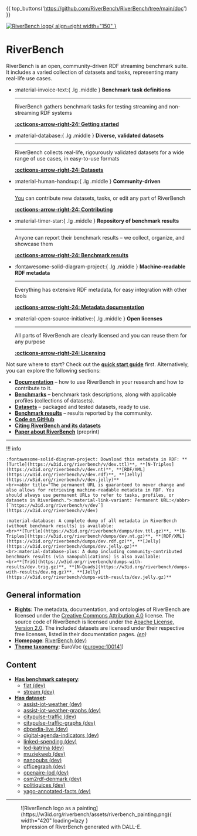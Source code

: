 {{ top_buttons('https://github.com/RiverBench/RiverBench/tree/main/doc') }}

[![RiverBench logo](https://w3id.org/riverbench/assets/riverbench_vector_logo.png){ align=right width="150" }](https://w3id.org/riverbench)

# RiverBench

RiverBench is an open, community-driven RDF streaming benchmark suite. It includes a varied collection of datasets and tasks, representing many real-life use cases.

<div class="grid cards" style="clear: right;" markdown>

-   :material-invoice-text:{ .lg .middle } __Benchmark task definitions__

    ---

    RiverBench gathers benchmark tasks for testing streaming and non-streaming RDF systems

    **[:octicons-arrow-right-24: Getting started](documentation/using.md)**

-   :material-database:{ .lg .middle } __Diverse, validated datasets__

    ---

    RiverBench collects real-life, rigourously validated datasets for a wide range of use cases, in easy-to-use formats

    **[:octicons-arrow-right-24: Datasets](datasets/index.md)**

-   :material-human-handsup:{ .lg .middle } __Community-driven__

    ---

    <u>You</u> can contribute new datasets, tasks, or edit any part of RiverBench

    **[:octicons-arrow-right-24: Contributing](documentation/contribute.md)**

-   :material-timer-star:{ .lg .middle } __Repository of benchmark results__

    ---

    Anyone can report their benchmark results – we collect, organize, and showcase them

    **[:octicons-arrow-right-24: Benchmark results](results/index.md)**

-   :fontawesome-solid-diagram-project:{ .lg .middle } __Machine-readable RDF metadata__

    ---

    Everything has extensive RDF metadata, for easy integration with other tools

    **[:octicons-arrow-right-24: Metadata documentation](documentation/metadata.md)**

-   :material-open-source-initiative:{ .lg .middle } __Open licenses__

    ---

    All parts of RiverBench are clearly licensed and you can reuse them for any purpose

    **[:octicons-arrow-right-24: Licensing](documentation/licensing.md)**

</div>

Not sure where to start? Check out the **[quick start guide](documentation/using.md)** first. Alternatively, you can explore the following sections:

- **[Documentation](documentation/index.md)** – how to use RiverBench in your research and how to contribute to it.
- **[Benchmarks](categories/index.md)** – benchmark task descriptions, along with applicable profiles (collections of datasets).
- **[Datasets](datasets/index.md)** – packaged and tested datasets, ready to use.
- **[Benchmark results](results/index.md)** – results reported by the community.
- **[Code on GitHub](https://github.com/RiverBench)**
- **[Citing RiverBench and its datasets](documentation/licensing.md)**
- **[Paper about RiverBench](https://arxiv.org/abs/2305.06226)** (preprint)

----


!!! info

    :fontawesome-solid-diagram-project: Download this metadata in RDF: **[Turtle](https://w3id.org/riverbench/v/dev.ttl)**, **[N-Triples](https://w3id.org/riverbench/v/dev.nt)**, **[RDF/XML](https://w3id.org/riverbench/v/dev.rdf)**, **[Jelly](https://w3id.org/riverbench/v/dev.jelly)**
    <br><abbr title="The permanent URL is guaranteed to never change and also allows for retrieving machine-readable metadata in RDF. You should always use permanent URLs to refer to tasks, profiles, or datasets in RiverBench.">:material-link-variant: Permanent URL:</abbr> [`https://w3id.org/riverbench/v/dev`](https://w3id.org/riverbench/v/dev)

    :material-database: A complete dump of all metadata in RiverBench (without benchmark results) is available:
    <br>**[Turtle](https://w3id.org/riverbench/dumps/dev.ttl.gz)**, **[N-Triples](https://w3id.org/riverbench/dumps/dev.nt.gz)**, **[RDF/XML](https://w3id.org/riverbench/dumps/dev.rdf.gz)**, **[Jelly](https://w3id.org/riverbench/dumps/dev.jelly.gz)**
    <br>:material-database-plus: A dump including community-contributed benchmark results (via nanopublications) is also available:
    <br>**[TriG](https://w3id.org/riverbench/dumps-with-results/dev.trig.gz)**, **[N-Quads](https://w3id.org/riverbench/dumps-with-results/dev.nq.gz)**, **[Jelly](https://w3id.org/riverbench/dumps-with-results/dev.jelly.gz)**



## General information

- **<abbr title="Information about rights held in and over the resource.">Rights</abbr>**: The metadata, documentation, and ontologies of RiverBench are licensed under the [Creative Commons Attribution 4.0](https://creativecommons.org/licenses/by/4.0/) license. The source code of RiverBench is licensed under the [Apache License, Version 2.0](https://spdx.org/licenses/Apache-2.0). The included datasets are licensed under their respective free licenses, listed in their documentation pages. _(<abbr title="English">en</abbr>)_
- **<abbr title="This axiom needed so that Protege loads DCAT 3 without errors.">Homepage</abbr>**: [RiverBench (dev)](https://w3id.org/riverbench/)
- **<abbr title="The knowledge organization system (KOS) used to classify catalog's datasets.">Theme taxonomy</abbr>**: EuroVoc ([eurovoc:100141](http://eurovoc.europa.eu/100141))

## Content

- **<abbr title="Indicates that a benchmark category belongs to this benchmark suite.">Has benchmark category</abbr>**: 
    - [flat (dev)](https://w3id.org/riverbench/v/dev/categories/flat)
    - [stream (dev)](https://w3id.org/riverbench/v/dev/categories/stream)
- **<abbr title="A dataset that is listed in the catalog.">Has dataset</abbr>**: 
    - [assist-iot-weather (dev)](https://w3id.org/riverbench/datasets/assist-iot-weather/dev)
    - [assist-iot-weather-graphs (dev)](https://w3id.org/riverbench/datasets/assist-iot-weather-graphs/dev)
    - [citypulse-traffic (dev)](https://w3id.org/riverbench/datasets/citypulse-traffic/dev)
    - [citypulse-traffic-graphs (dev)](https://w3id.org/riverbench/datasets/citypulse-traffic-graphs/dev)
    - [dbpedia-live (dev)](https://w3id.org/riverbench/datasets/dbpedia-live/dev)
    - [digital-agenda-indicators (dev)](https://w3id.org/riverbench/datasets/digital-agenda-indicators/dev)
    - [linked-spending (dev)](https://w3id.org/riverbench/datasets/linked-spending/dev)
    - [lod-katrina (dev)](https://w3id.org/riverbench/datasets/lod-katrina/dev)
    - [muziekweb (dev)](https://w3id.org/riverbench/datasets/muziekweb/dev)
    - [nanopubs (dev)](https://w3id.org/riverbench/datasets/nanopubs/dev)
    - [officegraph (dev)](https://w3id.org/riverbench/datasets/officegraph/dev)
    - [openaire-lod (dev)](https://w3id.org/riverbench/datasets/openaire-lod/dev)
    - [osm2rdf-denmark (dev)](https://w3id.org/riverbench/datasets/osm2rdf-denmark/dev)
    - [politiquices (dev)](https://w3id.org/riverbench/datasets/politiquices/dev)
    - [yago-annotated-facts (dev)](https://w3id.org/riverbench/datasets/yago-annotated-facts/dev)



----

<figure markdown>
  ![RiverBench logo as a painting](https://w3id.org/riverbench/assets/riverbench_painting.png){ width="420" loading=lazy }
  <figcaption>Impression of RiverBench generated with DALL-E.</figcaption>
</figure>
